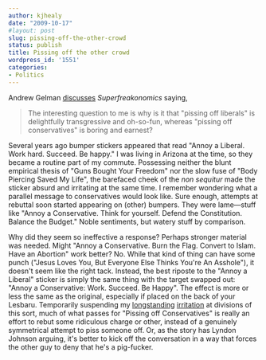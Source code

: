 ```yaml
---
author: kjhealy
date: "2009-10-17"
#layout: post
slug: pissing-off-the-other-crowd
status: publish
title: Pissing off the other crowd
wordpress_id: '1551'
categories:
- Politics
---
```


Andrew Gelman [discusses](http://www.stat.columbia.edu/~cook/movabletype/archives/2009/10/my_review_of_fr.html) *Superfreakonomics* saying,

> The interesting question to me is why is it that "pissing off liberals" is
>  delightfully transgressive and oh-so-fun, whereas "pissing off conservatives" is boring and earnest?

Several years ago bumper stickers appeared that read "Annoy a Liberal. Work hard. Succeed. Be happy." I was living in Arizona at the time, so they became a routine part of my commute. Possessing neither the blunt empirical thesis of "Guns Bought Your Freedom" nor the slow fuse of "Body Piercing Saved My Life", the barefaced cheek of the *non sequitur* made the sticker absurd and irritating at the same time. I remember wondering what a parallel message to conservatives would look like. Sure enough, attempts at rebuttal soon started appearing on (other) bumpers. They were lame—stuff like "Annoy a Conservative. Think for yourself. Defend the Constitution. Balance the Budget." Noble sentiments, but watery stuff by comparison.

Why did they seem so ineffective a response? Perhaps stronger material was needed. Might "Annoy a Conservative. Burn the Flag. Convert to Islam. Have an Abortion" work better? No. While that kind of thing can have some punch ("Jesus Loves You, But Everyone Else Thinks You're An Asshole"), it doesn't seem like the right tack. Instead, the best riposte to the "Annoy a Liberal" sticker is simply the same thing with the target swapped out: "Annoy a Conservative: Work. Succeed. Be Happy". The effect is more or less the same as the original, especially if placed on the back of your Lesbaru. Temporarily suspending my [longstanding](http://www.kieranhealy.org/blog/archives/2003/01/04/empty-questions/) [irritation](http://www.kieranhealy.org/blog/archives/2003/04/11/its-called-sampling-on-the-dependent-variable/) at divisions of this sort, much of what passes for "Pissing off Conservatives" is really an effort to rebut some ridiculous charge or other, instead of a genuinely symmetrical attempt to piss someone off. Or, as the story has Lyndon Johnson arguing, it's better to kick off the conversation in a way that forces the other guy to deny that he's a pig-fucker.
